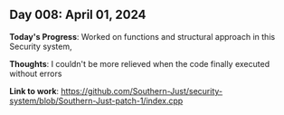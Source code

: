 ## Day 008: April 01, 2024

**Today's Progress**: Worked on functions and structural approach in this Security system,

__Thoughts__: I couldn't be more relieved when the code finally executed without errors

__Link to work__: https://github.com/Southern-Just/security-system/blob/Southern-Just-patch-1/index.cpp
